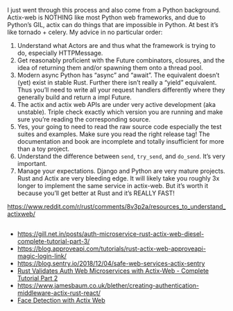 I just went through this process and also come from a Python background. Actix-web is NOTHING like most Python web frameworks, and due to Python’s GIL, actix can do things that are impossible in Python. At best it’s like tornado + celery. My advice in no particular order:

1. Understand what Actors are and thus what the framework is trying to do, especially HTTPMessage.
2. Get reasonably proficient with the Future combinators, closures, and the idea of returning them and/or spawning them onto a thread pool.
3. Modern async Python has “async” and “await”. The equivalent doesn’t (yet) exist in stable Rust. Further there isn’t really a “yield” equivalent. Thus you’ll need to write all your request handlers differently where they generally build and return a impl Future.
4. The actix and actix web APIs are under very active development (aka unstable). Triple check exactly which version you are running and make sure you’re reading the corresponding source.
5. Yes, your going to need to read the raw source code especially the test suites and examples. Make sure you read the right release tag! The documentation and book are incomplete and totally insufficient for more than a toy project.
6. Understand the difference between `send`, `try_send`, and `do_send`. It’s very important.
7. Manage your expectations. Django and Python are very mature projects. Rust and Actix are very bleeding edge. It will likely take you roughly 3x longer to implement the same service in actix-web. But it’s worth it because you’ll get better at Rust and it’s REALLY FAST!

https://www.reddit.com/r/rust/comments/8v3p2a/resources_to_understand_actixweb/

##

- https://gill.net.in/posts/auth-microservice-rust-actix-web-diesel-complete-tutorial-part-3/
- https://blog.approveapi.com/tutorials/rust-actix-web-approveapi-magic-login-link/
- https://blog.sentry.io/2018/12/04/safe-web-services-actix-sentry
- [Rust Validates Auth Web Microservices with Actix-Web - Complete Tutorial Part 2](https://bzdww.com/article/48977/)
- https://www.jamesbaum.co.uk/blether/creating-authentication-middleware-actix-rust-react/
- [Face Detection with Actix Web](https://www.douban.com/group/topic/138656107/)
